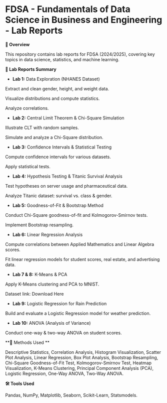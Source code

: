 # FDSA - Fundamentals of Data Science in Business and Engineering - Lab Reports

**🚀 Overview**

This repository contains lab reports for FDSA (2024/2025), covering key topics in data science, statistics, and machine learning.

**📌 Lab Reports Summary**

- **Lab 1:** Data Exploration (NHANES Dataset)

Extract and clean gender, height, and weight data.

Visualize distributions and compute statistics.

Analyze correlations.

- **Lab 2:** Central Limit Theorem & Chi-Square Simulation

Illustrate CLT with random samples.

Simulate and analyze a Chi-Square distribution.

- **Lab 3:** Confidence Intervals & Statistical Testing

Compute confidence intervals for various datasets.

Apply statistical tests.

- **Lab 4:** Hypothesis Testing & Titanic Survival Analysis

Test hypotheses on server usage and pharmaceutical data.

Analyze Titanic dataset: survival vs. class & gender.

- **Lab 5:** Goodness-of-Fit & Bootstrap Method

Conduct Chi-Square goodness-of-fit and Kolmogorov-Smirnov tests.

Implement Bootstrap resampling.

- **Lab 6:** Linear Regression Analysis

Compute correlations between Applied Mathematics and Linear Algebra scores.

Fit linear regression models for student scores, real estate, and advertising data.

- **Lab 7 & 8:** K-Means & PCA

Apply K-Means clustering and PCA to MNIST.

Dataset link: Download Here

- **Lab 9:** Logistic Regression for Rain Prediction

Build and evaluate a Logistic Regression model for weather prediction.

- **Lab 10:** ANOVA (Analysis of Variance)

Conduct one-way & two-way ANOVA on student scores.

**🔬 Methods Used **

Descriptive Statistics, Correlation Analysis, Histogram Visualization, Scatter Plot Analysis, Linear Regression, Box Plot Analysis, Bootstrap Resampling, Chi-Square Goodness-of-Fit Test, Kolmogorov-Smirnov Test, Heatmap Visualization, K-Means Clustering, Principal Component Analysis (PCA), Logistic Regression, One-Way ANOVA, Two-Way ANOVA.

**🛠 Tools Used ️**

Pandas, NumPy, Matplotlib, Seaborn, Scikit-Learn, Statsmodels.

